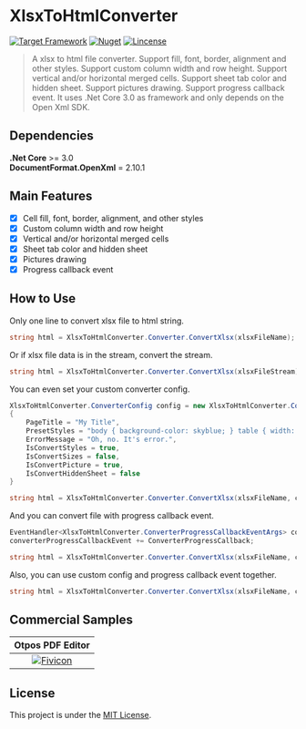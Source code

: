 # XlsxToHtmlConverter

[![Target Framework](https://img.shields.io/badge/%2ENet%20Core-3.0-green.svg)](https://docs.microsoft.com/en-us/dotnet/core/about)
[![Nuget](https://img.shields.io/badge/Nuget-v1.1.8-blue.svg)](https://docs.microsoft.com/en-us/dotnet/core/about)
[![Lincense](https://img.shields.io/badge/Lincense-MIT-orange.svg)](https://github.com/Fei-Sheng-Wu/XlsxToHtmlConverter/blob/1.1.8/LICENSE.txt)

> A xlsx to html file converter. Support fill, font, border, alignment and other styles. Support custom column width and row height. Support vertical and/or horizontal merged cells. Support sheet tab color and hidden sheet. Support pictures drawing. Support progress callback event. It uses .Net Core 3.0 as framework and only depends on the Open Xml SDK.

## Dependencies

**.Net Core** >= 3.0  
**DocumentFormat.OpenXml** = 2.10.1

## Main Features

- [x] Cell fill, font, border, alignment, and other styles
- [x] Custom column width and row height
- [x] Vertical and/or horizontal merged cells
- [x] Sheet tab color and hidden sheet
- [x] Pictures drawing
- [x] Progress callback event

## How to Use

Only one line to convert xlsx file to html string.

```c#
string html = XlsxToHtmlConverter.Converter.ConvertXlsx(xlsxFileName);
```

Or if xlsx file data is in the stream, convert the stream.

```c#
string html = XlsxToHtmlConverter.Converter.ConvertXlsx(xlsxFileStream);
```

You can even set your custom converter config.

```c#
XlsxToHtmlConverter.ConverterConfig config = new XlsxToHtmlConverter.ConverterConfig()
{
    PageTitle = "My Title",
    PresetStyles = "body { background-color: skyblue; } table { width: 100%; }",
    ErrorMessage = "Oh, no. It's error.",
    IsConvertStyles = true,
    IsConvertSizes = false,
    IsConvertPicture = true,
    IsConvertHiddenSheet = false
}

string html = XlsxToHtmlConverter.Converter.ConvertXlsx(xlsxFileName, config);
```

And you can convert file with progress callback event.

```c#
EventHandler<XlsxToHtmlConverter.ConverterProgressCallbackEventArgs> converterProgressCallbackEvent = null;
converterProgressCallbackEvent += ConverterProgressCallback;

string html = XlsxToHtmlConverter.Converter.ConvertXlsx(xlsxFileName, converterProgressCallbackEvent);
```

Also, you can use custom config and progress callback event together.

```c#
string html = XlsxToHtmlConverter.Converter.ConvertXlsx(xlsxFileName, config, converterProgressCallbackEvent);
```

## Commercial Samples

|Otpos PDF Editor|
|    :--------:   |
|[![Fivicon](http://pdf-editor.otpos.com/content/img/favicon.png)](http://pdf-editor.otpos.com/)|

## License

This project is under the [MIT License](https://github.com/Jet20070731/XlsxToHtmlConverter/blob/1.1.8/LICENSE.txt).
